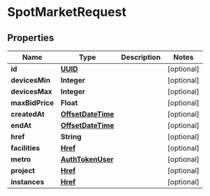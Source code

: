 
# SpotMarketRequest

## Properties
Name | Type | Description | Notes
------------ | ------------- | ------------- | -------------
**id** | [**UUID**](UUID.md) |  |  [optional]
**devicesMin** | **Integer** |  |  [optional]
**devicesMax** | **Integer** |  |  [optional]
**maxBidPrice** | **Float** |  |  [optional]
**createdAt** | [**OffsetDateTime**](OffsetDateTime.md) |  |  [optional]
**endAt** | [**OffsetDateTime**](OffsetDateTime.md) |  |  [optional]
**href** | **String** |  |  [optional]
**facilities** | [**Href**](Href.md) |  |  [optional]
**metro** | [**AuthTokenUser**](AuthTokenUser.md) |  |  [optional]
**project** | [**Href**](Href.md) |  |  [optional]
**instances** | [**Href**](Href.md) |  |  [optional]



